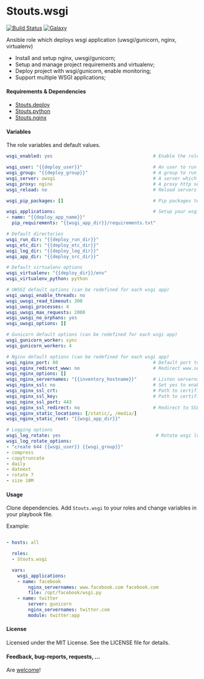 Stouts.wsgi
===========

[![Build Status](http://img.shields.io/travis/Stouts/Stouts.wsgi.svg?style=flat-square)](https://travis-ci.org/Stouts/Stouts.wsgi)
[![Galaxy](http://img.shields.io/badge/galaxy-Stouts.wsgi-blue.svg?style=flat-square)](https://galaxy.ansible.com/list#/roles/831)

Ansible role which deploys wsgi application (uwsgi/gunicorn, nginx, virtualenv)

* Install and setup nginx, uwsgi/gunicorn;
* Setup and manage project requirements and virtualenv;
* Deploy project with wsgi/gunicorn, enable monitoring;
* Support multiple WSGI applications;


#### Requirements & Dependencies

- [Stouts.deploy](https://github.com/Stouts/Stouts.deploy)
- [Stouts.python](https://github.com/Stouts/Stouts.python)
- [Stouts.nginx](https://github.com/Stouts/Stouts.nginx)


#### Variables

The role variables and default values.

```yaml
wsgi_enabled: yes                                     # Enable the role

wsgi_user: "{{deploy_user}}"                          # An user to run WSGI applications
wsgi_group: "{{deploy_group}}"                        # A group to run WSGI applications
wsgi_server: uwsgi                                    # A server which provide wsgi integration (uwsgi/gunicorn)
wsgi_proxy: nginx                                     # A proxy http server (nginx)
wsgi_reload: no                                       # Reload servers when code changes

wsgi_pip_packages: []                                 # Pip packages to install

wsgi_applications:                                    # Setup your wsgi application here
- name: "{{deploy_app_name}}"
  pip_requirements: "{{wsgi_app_dir}}/requirements.txt"

# Default directories
wsgi_run_dir: "{{deploy_run_dir}}"
wsgi_etc_dir: "{{deploy_etc_dir}}"
wsgi_log_dir: "{{deploy_log_dir}}"
wsgi_app_dir: "{{deploy_src_dir}}"

# Default virtualenv options
wsgi_virtualenv: "{{deploy_dir}}/env"
wsgi_virtualenv_python: python

# UWSGI default options (can be redefined for each wsgi app)
wsgi_uwsgi_enable_threads: no
wsgi_uwsgi_read_timeout: 300
wsgi_uwsgi_processes: 4
wsgi_uwsgi_max_requests: 2000
wsgi_uwsgi_no_orphans: yes
wsgi_uwsgi_options: []

# Gunicorn default options (can be redefined for each wsgi app)
wsgi_gunicorn_worker: sync
wsgi_gunicorn_workers: 4

# Nginx default options (can be redefined for each wsgi app)
wsgi_nginx_port: 80                                   # Default port to listen
wsgi_nginx_redirect_www: no                           # Redirect www.servername to servername
wsgi_nginx_options: []
wsgi_nginx_servernames: "{{inventory_hostname}}"      # Listen servernames (separated by space)
wsgi_nginx_ssl: no                                    # Set yes to enable SSL
wsgi_nginx_ssl_crt:                                   # Path to certificate bundle
wsgi_nginx_ssl_key:                                   # Path to certificate key
wsgi_nginx_ssl_port: 443
wsgi_nginx_ssl_redirect: no                           # Redirect to SSL port
wsgi_nginx_static_locations: [/static/, /media/]
wsgi_nginx_static_root: "{{wsgi_app_dir}}"

# Logging options
wsgi_log_rotate: yes                                   # Rotate wsgi logs.
wsgi_log_rotate_options:
- "create 644 {{wsgi_user}} {{wsgi_group}}"
- compress
- copytruncate
- daily
- dateext
- rotate 7
- size 10M
```

#### Usage

Clone dependencies.
Add `Stouts.wsgi` to your roles and change variables in your playbook file.

Example:

```yaml

- hosts: all

  roles:
  - Stouts.wsgi

  vars:
    wsgi_applications:
    - name: facebook
        nginx_servernames: www.facebook.com facebook.com
        file: /opt/facebook/wsgi.py
    - name: twitter
        server: gunicorn
        nginx_servernames: twitter.com
        module: twitter:app
```

#### License

Licensed under the MIT License. See the LICENSE file for details.


#### Feedback, bug-reports, requests, ...

Are [welcome](https://github.com/Stouts/Stouts.wsgi/issues)!
